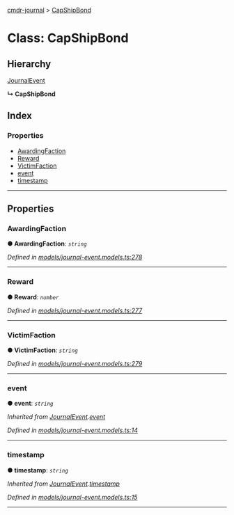 [cmdr-journal](../README.md) > [CapShipBond](../classes/capshipbond.md)



# Class: CapShipBond

## Hierarchy


 [JournalEvent](journalevent.md)

**↳ CapShipBond**







## Index

### Properties

* [AwardingFaction](capshipbond.md#awardingfaction)
* [Reward](capshipbond.md#reward)
* [VictimFaction](capshipbond.md#victimfaction)
* [event](capshipbond.md#event)
* [timestamp](capshipbond.md#timestamp)



---
## Properties
<a id="awardingfaction"></a>

###  AwardingFaction

**●  AwardingFaction**:  *`string`* 

*Defined in [models/journal-event.models.ts:278](https://github.com/chrisbruford/cmdr-journal/blob/5b08b7d/src/models/journal-event.models.ts#L278)*





___

<a id="reward"></a>

###  Reward

**●  Reward**:  *`number`* 

*Defined in [models/journal-event.models.ts:277](https://github.com/chrisbruford/cmdr-journal/blob/5b08b7d/src/models/journal-event.models.ts#L277)*





___

<a id="victimfaction"></a>

###  VictimFaction

**●  VictimFaction**:  *`string`* 

*Defined in [models/journal-event.models.ts:279](https://github.com/chrisbruford/cmdr-journal/blob/5b08b7d/src/models/journal-event.models.ts#L279)*





___

<a id="event"></a>

###  event

**●  event**:  *`string`* 

*Inherited from [JournalEvent](journalevent.md).[event](journalevent.md#event)*

*Defined in [models/journal-event.models.ts:14](https://github.com/chrisbruford/cmdr-journal/blob/5b08b7d/src/models/journal-event.models.ts#L14)*





___

<a id="timestamp"></a>

###  timestamp

**●  timestamp**:  *`string`* 

*Inherited from [JournalEvent](journalevent.md).[timestamp](journalevent.md#timestamp)*

*Defined in [models/journal-event.models.ts:15](https://github.com/chrisbruford/cmdr-journal/blob/5b08b7d/src/models/journal-event.models.ts#L15)*





___


